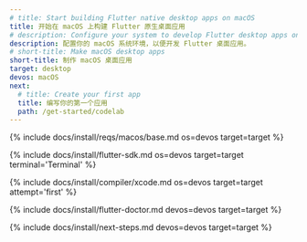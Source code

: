 ```yaml
---
# title: Start building Flutter native desktop apps on macOS
title: 开始在 macOS 上构建 Flutter 原生桌面应用
# description: Configure your system to develop Flutter desktop apps on macOS.
description: 配置你的 macOS 系统环境，以便开发 Flutter 桌面应用。
# short-title: Make macOS desktop apps
short-title: 制作 macOS 桌面应用
target: desktop
devos: macOS
next:
  # title: Create your first app
  title: 编写你的第一个应用
  path: /get-started/codelab
---
```


{% include docs/install/reqs/macos/base.md os=devos target=target %}

{% include docs/install/flutter-sdk.md os=devos target=target terminal='Terminal' %}

{% include docs/install/compiler/xcode.md os=devos target=target attempt='first' %}

{% include docs/install/flutter-doctor.md devos=devos target=target %}

{% include docs/install/next-steps.md devos=devos target=target %}
